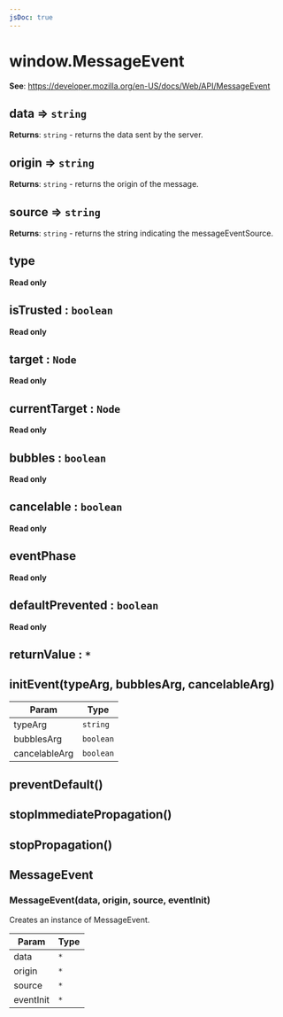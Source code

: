 ```yaml
---
jsDoc: true
---
```


<a name="messageevent" id="messageevent"></a>

# window.MessageEvent
**See**: https://developer.mozilla.org/en-US/docs/Web/API/MessageEvent  


<a name="messageevent-data" id="messageevent-data"></a>

## data ⇒ `string`
**Returns**: `string` - returns the data sent by the server.  


<a name="messageevent-origin" id="messageevent-origin"></a>

## origin ⇒ `string`
**Returns**: `string` - returns the origin of the message.  


<a name="messageevent-source" id="messageevent-source"></a>

## source ⇒ `string`
**Returns**: `string` - returns the string indicating the messageEventSource.  


<a name="event-type" id="event-type"></a>

## type
**Read only**


<a name="event-istrusted" id="event-istrusted"></a>

## isTrusted : `boolean`
**Read only**


<a name="event-target" id="event-target"></a>

## target : `Node`
**Read only**


<a name="event-currenttarget" id="event-currenttarget"></a>

## currentTarget : `Node`
**Read only**


<a name="event-bubbles" id="event-bubbles"></a>

## bubbles : `boolean`
**Read only**


<a name="event-cancelable" id="event-cancelable"></a>

## cancelable : `boolean`
**Read only**


<a name="event-eventphase" id="event-eventphase"></a>

## eventPhase
**Read only**


<a name="event-defaultprevented" id="event-defaultprevented"></a>

## defaultPrevented : `boolean`
**Read only**


<a name="event-returnvalue" id="event-returnvalue"></a>

## returnValue : `*`


<a name="event-initevent" id="event-initevent"></a>

## initEvent(typeArg, bubblesArg, cancelableArg)

| Param | Type |
| --- | --- |
| typeArg | `string` | 
| bubblesArg | `boolean` | 
| cancelableArg | `boolean` | 



<a name="event-preventdefault" id="event-preventdefault"></a>

## preventDefault()


<a name="event-stopimmediatepropagation" id="event-stopimmediatepropagation"></a>

## stopImmediatePropagation()


<a name="event-stoppropagation" id="event-stoppropagation"></a>

## stopPropagation()


<a name="messageevent-messageevent" id="messageevent-messageevent"></a>

## MessageEvent


<a name="new-messageevent-messageevent-new" id="new-messageevent-messageevent-new"></a>

### MessageEvent(data, origin, source, eventInit)
Creates an instance of MessageEvent.


| Param | Type |
| --- | --- |
| data | `*` | 
| origin | `*` | 
| source | `*` | 
| eventInit | `*` | 


